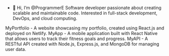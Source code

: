 - 👋 Hi, I’m @ProgrammerE
Software developer passionate about creating scalable and maintainable code. Interested in full-stack development, DevOps, and cloud computing.

MyPortfolio - A website showcasing my portfolio, created using React.js and deployed on Netlify.
MyApp - A mobile application built with React Native that allows users to track their fitness goals and progress.
MyAPI - A RESTful API created with Node.js, Express.js, and MongoDB for managing user data.

<!---
ProgrammerE/ProgrammerE is a ✨ special ✨ repository because its `README.md` (this file) appears on your GitHub profile.
You can click the Preview link to take a look at your changes.
--->
